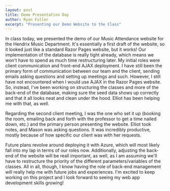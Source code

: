 ```yaml
---
layout: post
title: Demo Presentation Day
author: Ryan Fuller
excerpt: "Presenting our Demo Website to the Class"
---
```

In class today, we presented the demo of our Music Attendance website for the Hendrix Music Department. It's essentially a first draft of the website, so it looked just like a standard Razor Pages website, but it works! Our implementation of the database is really tight already, which means we won't have to spend as much time restructuring later. My initial roles were client communication and front-end AJAX deployment. I have still been the primary form of communication between our team and the client, sending emails asking questions and setting up meetings and such. However, I still have not encountered when I would use AJAX in the Razor Pages website. So, instead, I've been working on structuring the classes and more of the back-end of the database, making sure the seed data shows up correctly and that it all looks neat and clean under the hood. Elliot has been helping me with that, as well.

Regarding the second client meeting, I was the one who set it up (booking the room, emailing back and forth with the professor to get a time nailed down, etc.) and the primary person presenting the website. Elliot took notes, and Mason was asking questions. It was incredibly productive, mostly because of how specific our client was with her requests.

Future plans revolve around deploying it with Azure, which will most likely fall into my lap in terms of our roles now. Additionally, adjusting the back-end of the website will be reall important, as well, as I am assuming we'll have to restructure the priority of the different parameters/variables of the classes. All in all, though, I know having the role of back-end management will really help me with future jobs and experiences. I'm excited to keep working on this project and I look forward to seeing my web app development skills growing!